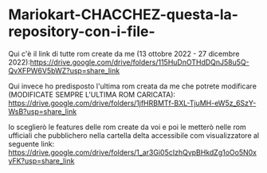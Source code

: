 # Mariokart-CHACCHEZ-questa-la-repository-con-i-file-
Qui c'è il link di tutte rom create da me (13 ottobre 2022 - 27 dicembre 2022):https://drive.google.com/drive/folders/115HuDnOTHdDQnJ58u5Q-QvXFPW6V5bWZ?usp=share_link 

Qui invece ho predisposto l'ultima rom creata da me che potrete modificare (MODIFICATE SEMPRE L'ULTIMA ROM CARICATA): https://drive.google.com/drive/folders/1jfHRBMTf-BXL-TjuMH-eW5z_6SzY-WsB?usp=share_link

Io sceglierò le features delle rom create da voi e poi le metterò nelle rom ufficiali che pubblichero nella cartella delta accessibile com visualizzatore al seguente link: https://drive.google.com/drive/folders/1_ar3Gi05cIzhQvpBHkdZg1oOo5N0xyFK?usp=share_link

